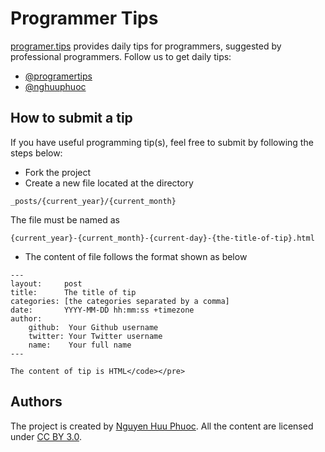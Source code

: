 Programmer Tips
===============

[programer.tips](http://programer.tips) provides daily tips for programmers, suggested by professional programmers.
Follow us to get daily tips:

* [@programertips](http://twitter.com/programertips)
* [@nghuuphuoc](http://twitter.com/nghuuphuoc)

## How to submit a tip

If you have useful programming tip(s), feel free to submit by following the steps below:

* Fork the project
* Create a new file located at the directory

```
_posts/{current_year}/{current_month}
```

The file must be named as

```
{current_year}-{current_month}-{current-day}-{the-title-of-tip}.html
```

* The content of file follows the format shown as below

```
---
layout:     post
title:      The title of tip
categories: [the categories separated by a comma]
date:       YYYY-MM-DD hh:mm:ss +timezone
author:
    github:  Your Github username
    twitter: Your Twitter username
    name:    Your full name
---

The content of tip is HTML</code></pre>
```

## Authors

The project is created by [Nguyen Huu Phuoc](http://twitter.com/nghuuphuoc).
All the content are licensed under [CC BY 3.0](http://creativecommons.org/licenses/by/3.0/).